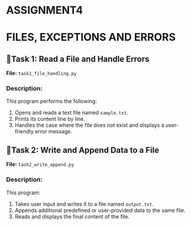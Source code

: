 # ASSIGNMENT4
# FILES, EXCEPTIONS AND ERRORS
## 🔹Task 1: Read a File and Handle Errors

**File:** `task1_file_handling.py`

### Description:
This program performs the following:
1. Opens and reads a text file named `sample.txt`.
2. Prints its content line by line.
3. Handles the case where the file does not exist and displays a user-friendly error message.

## 🔹Task 2: Write and Append Data to a File

**File:** `task2_write_append.py`

### Description:
This program:
1. Takes user input and writes it to a file named `output.txt`.
2. Appends additional predefined or user-provided data to the same file.
3. Reads and displays the final content of the file.

